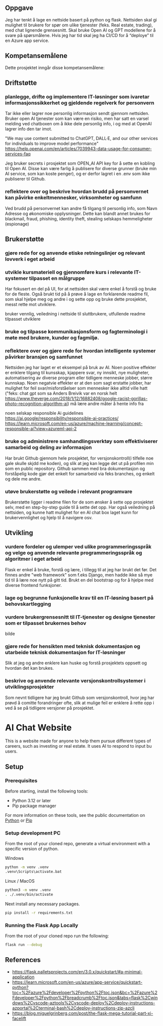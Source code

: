 ## Oppgave
Jeg har tenkt å lage en nettside basert på python og flask. Nettsiden skal gi mulighet til brukere for spør om ulike tjenester (feks. Real estate, trading), med chat lignende grensesnitt. Skal bruke Open AI og GPT modellene for å svare på spørsmålene. Hvis jeg har tid skal jeg ha CI/CD for å “deploye” til en Azure app service. 

## Kompetansemålene

Dette prosjektet inngår disse kompetansemålene: 

## Driftstøtte 

### planlegge, drifte og implementere IT-løsninger som ivaretar informasjonssikkerhet og gjeldende regelverk for personvern

Tar ikke eller lagrer noe personlig informasjon sendt gjennom nettsiden. Bruker open AI tjenester som kan være en risiko, men har satt en varsel melding ved chatboxen om å ikke dele personlig info, i og med at OpenAI lagrer info den tar imot.

"We may use content submitted to ChatGPT, DALL·E, and our other services for individuals to improve model performance"
https://help.openai.com/en/articles/7039943-data-usage-for-consumer-services-faq  

Jeg bruker secrets i prosjektet som OPEN_AI API key for å sette en kobling til Open AI. Disse kan være farlig å publisere for diverse grunner (bruke min AI service, som kan koste penger), og er derfor lagret i en .env som ikke publiserer til Github.

### reflektere over og beskrive hvordan brudd på personvernet kan påvirke enkeltmennesker, virksomheter og samfunn 
Ved brudd på personvernet kan andre få tilgang til personlig info, som Navn Adresse og økonomiske opplysninger. Dette kan blandt annet brukes for blackmail, fraud, phishing, identity theft, stealing selskaps hemmeligheter (espionage) 


## Brukerstøtte 

### gjøre rede for og anvende etiske retningslinjer og relevant lovverk i eget arbeid 



### utvikle kursmateriell og gjennomføre kurs i relevante IT-systemer tilpasset en målgruppe 

Har fokusert en del på UI, for at nettsiden skal være enkel å forstå og bruke for de fleste. Også brukt tid på å prøve å lage en forklarende readme fil, som skal hjelpe meg og andre i og sette opp og bruke dette prosjektet, messt rette mot utviklere.

bruker vennlig, veiledning i nettside til sluttbrukere, utfullende readme tilpasset utviklere

### bruke og tilpasse kommunikasjonsform og fagterminologi i møte med brukere, kunder og fagmiljø. 



### reflektere over og gjøre rede for hvordan intelligente systemer påvirker bransjen og samfunnet 

Nettsiden jeg har laget er et eksempel på bruk av AI. Noen positive effekter er enklere tilgang til kunsskap, kjappere svar, ny innsikt, nye muligheter, automatisering av diverse program eller tidligere menneske jobber, større kunnskap. Noen negatvie effekter er at den som sagt erstatte jobber, har mulighet for feil svar/misforståelser som mennesker ikke alltid ville hatt ("feks: chat gpt som sa Anders Breivik var en norsk helt https://www.theverge.com/2018/1/12/16882408/google-racist-gorillas-photo-recognition-algorithm-ai) må lære andre måter å hente info fra


noen selskap responsible Ai guidelines
https://ai.google/responsibility/responsible-ai-practices/
https://learn.microsoft.com/en-us/azure/machine-learning/concept-responsible-ai?view=azureml-api-2



### bruke og administrere samhandlingsverktøy som effektiviserer samarbeid og deling av informasjon 

Har brukt Github gjennom hele prosjektet, for versjonskontroll(i tilfelle noe gale skulle skjdd me koden), og slik at jeg kan legge det ut på profilen min som en public repository. Github sammen med bra dokumentasjon og forståpelig kode gjør det enkelt for samarbeid via feks branches, og enkelt og dele me andre.

### utøve brukerstøtte og veilede i relevant programvare 

Brukerstøtte ligger i readme filen for de som ønsker å sette opp prosjektet selv, med en step-by-step guide til å sette det opp. Har også veiledning på nettsiden, og kunne hatt mulighet for en AI chat box laget kunn for brukervennlighet og hjelp til å navigere osv.

## Utvikling 

### vurdere fordeler og ulemper ved ulike programmeringsspråk og velge og anvende relevante programmeringsspråk og algoritmer i eget arbeid 

Flask er enkel å bruke, forstå og lære, i tillegg til at jeg har brukt det før. Det finnes andre "web framework" som f.eks Django, men hadde ikke så mye tid til å lære noe nytt på gitt tid. Brukt en del bootstrap og for å hjelpe med diverse frontend funksjoner. 

### lage og begrunne funksjonelle krav til en IT-løsning basert på behovskartlegging 



### vurdere brukergrensesnitt til IT-tjenester og designe tjenester som er tilpasset brukernes behov 

bilde

### gjøre rede for hensikten med teknisk dokumentasjon og utarbeide teknisk dokumentasjon for IT-løsninger 

Slik at jeg og andre enklere kan huske og forstå prosjektets oppsett og hvordan det kan brukes.

### beskrive og anvende relevante versjonskontrollsystemer i utviklingsprosjekter 

Som nevnt tidligere har jeg brukt Github som versjonskontroll, hvor jeg har prøvd å comitte forandringer ofte, slik at mulige feil er enklere å rette opp i ved å se på tidligere versjoner på prosjektet.


# AI Chat Website 
This is a website made for anyone to help them pursue different types of careers, such as investing or real estate. It uses AI to respond to input bu users.

## Setup

### Prerequisites

Before starting, install the following tools:

- Python 3.12 or later
- Pip package manager

For more information on these tools, see the public documentation on
[Python](https://www.python.org/downloads/) or
[Pip](https://pip.pypa.io/en/stable/installing/)

### Setup development PC
From the root of your cloned repo, generate a virtual environment with a
specific version of python.

Windows
```bash
python -m venv .venv
.venv\Scripts\activate.bat
```

Linux / MacOS
```bash
python3 -m venv .venv
. ./.venv/bin/activate
```

Next install any necessary packages.

```bash
pip install -r requirements.txt
```

### Running the Flask App Locally

From the root of your cloned repo run the following:

```bash
flask run --debug
```

## References

* https://flask.palletsprojects.com/en/3.0.x/quickstart/#a-minimal-application
* https://learn.microsoft.com/en-us/azure/app-service/quickstart-python?toc=%2Fazure%2Fdeveloper%2Fpython%2Ftoc.json&bc=%2Fazure%2Fdeveloper%2Fpython%2Fbreadcrumb%2Ftoc.json&tabs=flask%2Cwindows%2Cvscode-aztools%2Cvscode-deploy%2Cdeploy-instructions-azportal%2Cterminal-bash%2Cdeploy-instructions-zip-azcli
* https://blog.miguelgrinberg.com/post/the-flask-mega-tutorial-part-xi-facelift

